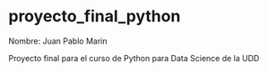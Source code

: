 # proyecto_final_python
Nombre: Juan Pablo Marin

Proyecto final para el curso de Python  para Data Science de la UDD
